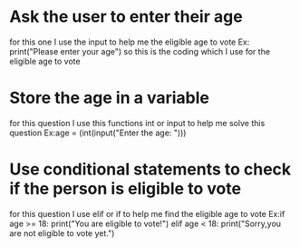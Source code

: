 # Ask the user to enter their age
for this one I use the input to help me the eligible age to vote
Ex: print("Please enter your age")
so this is the coding which I use for the eligible age to vote

# Store the age in a variable
for this question I use this functions int or input to help me solve this question
Ex:age = (int(input("Enter the age: ")))

# Use conditional statements to check if the person is eligible to vote
for this question I use elif or if to help me find the eligible age to vote
Ex:if age >= 18:
    print("You are eligible to vote!")
elif age < 18:
    print("Sorry,you are not eligible to vote yet.")